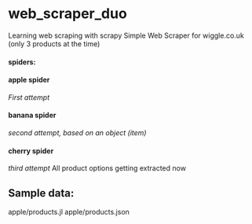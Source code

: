 # web_scraper_duo
Learning web scraping with scrapy
Simple Web Scraper for wiggle.co.uk (only 3 products at the time)


#### spiders:

#### apple spider
*First attempt*

#### banana spider

*second attempt, based on an object (item)*

#### cherry spider

*third attempt*
All product options getting extracted now

## Sample data:
apple/products.jl
apple/products.json
